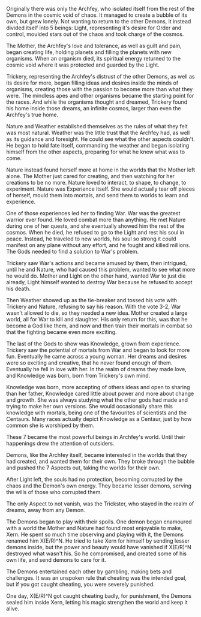 Originally there was only the Archfey, who isolated itself from the rest of the Demons in the cosmic void of chaos. It managed to create a bubble of its own, but grew lonely. Not wanting to return to the other Demons, it instead divided itself into 5 beings: Light, representing it's desire for Order and control, moulded stars out of the chaos and took charge of the cosmos. 

The Mother, the Archfey's love and tolerance, as well as guilt and pain, began creating life, holding planets and filling the planets with new organisms. When an organism died, its spiritual energy returned to the cosmic void where it was protected and guarded by the Light.

Trickery, representing the Archfey's distrust of the other Demons, as well as its desire for more, began filling ideas and desires inside the minds of organisms, creating those with the passion to become more than what they were. The mindless apes and other organisms became the starting point for the races. And while the organisms thought and dreamed, Trickery found his home inside those dreams, an infinite cosmos, larger than even the Archfey's true home.

Nature and Weather established themselves as the rules of what they felt was most natural. Weather was the little trust that the Archfey had, as well as its guidance and foresight. He could see what the other aspects couldn't. He began to hold fate itself, commanding the weather and began isolating himself from the other aspects, preparing for what he knew what was to come.

Nature instead found herself more at home in the worlds that the Mother left alone. The Mother just cared for creating, and then watching for her creations to be no more. Nature loved to interact, to shape, to change, to experiment. Nature was Experience itself. She would actually tear off pieces of herself, mould them into mortals, and send them to worlds to learn and experience. 

One of those experiences led her to finding War. War was the greatest warrior ever found. He loved combat more than anything. He met Nature during one of her quests, and she eventually showed him the rest of the cosmos. When he died, he refused to go to the Light and rest his soul in peace. Instead, he traveled to new worlds, his soul so strong it could manifest on any plane without any effort, and he fought and killed millions. The Gods needed to find a solution to War's problem. 

Trickery saw War's actions and became amused by them, then intrigued, until he and Nature, who had caused this problem, wanted to see what more he would do. Mother and Light on the other hand, wanted War to just die already, Light himself wanted to destroy War because he refused to accept his death. 

Then Weather showed up as the tie-breaker and tossed his vote with Trickery and Nature, refusing to say his reason. With the vote 3-2, War wasn't allowed to die, so they needed a new idea. Mother created a large world, all for War to kill and slaughter. His only return for this, was that he become a God like them, and now and then train their mortals in combat so that the fighting became even more exciting. 

The last of the Gods to show was Knowledge, grown from experience. Trickery saw the potential of mortals from War and began to look for more fun. Eventually he came across a young woman. Her dreams and desires were so exciting and creative, that he never found enough of them. Eventually he fell in love with her. In the realm of dreams they made love, and Knowledge was born, born from Trickery's own mind. 

Knowledge was born, more accepting of others ideas and open to sharing than her father, Knowledge cared little about power and more about change and growth. She was always studying what the other gods had made and trying to make her own versions. She would occasionally share this knowledge with mortals, being one of the favourites of scientists and the Centaurs. Many races actually depict Knowledge as a Centaur, just by how common she is worshiped by them. 

These 7 became the most powerful beings in Archfey's world. Until their happenings drew the attention of outsiders. 

Demons, like the Archfey itself, became interested in the worlds that they had created, and wanted them for their own. They broke through the bubble and pushed the 7 Aspects out, taking the worlds for their own. 

After Light left, the souls had no protection, becoming corrupted by the chaos and the Demon's own energy. They became lesser demons, serving the wills of those who corrupted them. 

The only Aspect to not vanish, was the Trickster, who stayed in the realm of dreams, away from any Demon. 

The Demons began to play with their spoils. One demon began enamoured with a world the Mother and Nature had found most enjoyable to make, Xern. He spent so much time observing and playing with it, the Demons renamed him X(E/R)^N. He tried to take Xern for himself by sending lesser demons inside, but the power and beauty would have vanished if X(E/R)^N destroyed what wasn't his. So he compromised, and created some of his own life, and send demons to care for it. 

The Demons entertained each other by gambling, making bets and challenges. It was an unspoken rule that cheating was the intended goal, but if you got caught cheating, you were severely punished. 

One day, X(E/R)^N got caught cheating badly, for punishment, the Demons sealed him inside Xern, letting his magic strengthen the world and keep it alive. 
